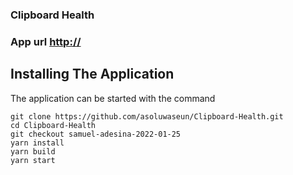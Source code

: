 ### Clipboard Health

### App url  [http://](http://)

## Installing The Application
The application can be started with the command 
```
git clone https://github.com/asoluwaseun/Clipboard-Health.git
cd Clipboard-Health
git checkout samuel-adesina-2022-01-25
yarn install
yarn build
yarn start
```